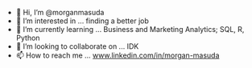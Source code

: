 - 👋 Hi, I’m @morganmasuda
- 👀 I’m interested in ... finding a better job
- 🌱 I’m currently learning ... Business and Marketing Analytics; SQL, R, Python
- 💞️ I’m looking to collaborate on ... IDK
- 📫 How to reach me ... www.linkedin.com/in/morgan-masuda

<!---
morganmasuda/morganmasuda is a ✨ special ✨ repository because its `README.md` (this file) appears on your GitHub profile.
You can click the Preview link to take a look at your changes.
--->
